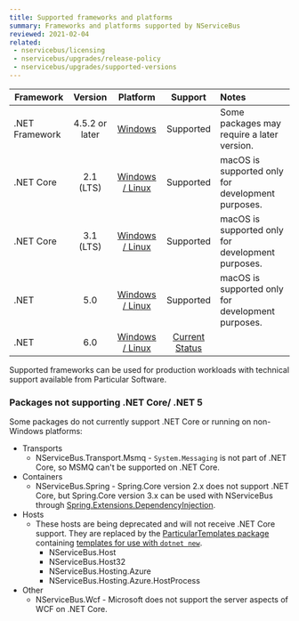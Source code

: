 ```yaml
---
title: Supported frameworks and platforms
summary: Frameworks and platforms supported by NServiceBus
reviewed: 2021-02-04
related:
 - nservicebus/licensing
 - nservicebus/upgrades/release-policy
 - nservicebus/upgrades/supported-versions
---
```


| Framework | Version | Platform | Support | Notes |
|------------------|:-------:|:--------:|:-------:|:------|
| .NET Framework | 4.5.2 or later | [Windows](https://docs.microsoft.com/en-us/dotnet/framework/migration-guide/versions-and-dependencies) | Supported | Some packages may require a later version. |
| .NET Core | 2.1 (LTS) | [Windows / Linux](https://github.com/dotnet/core/blob/master/release-notes/2.1/2.1-supported-os.md) | Supported | macOS is supported only for development purposes. |
| .NET Core | 3.1 (LTS) | [Windows / Linux](https://github.com/dotnet/core/blob/master/release-notes/3.1/3.1-supported-os.md) | Supported | macOS is supported only for development purposes. |
| .NET | 5.0 | [Windows / Linux](https://github.com/dotnet/core/blob/main/release-notes/5.0/5.0-supported-os.md) | Supported | macOS is supported only for development purposes. |
| .NET | 6.0 | [Windows / Linux](https://github.com/dotnet/core/blob/main/release-notes/6.0/supported-os.md) | [Current Status](https://discuss.particular.net/t/nservicebus-support-for-net-6/2525)  |  |

Supported frameworks can be used for production workloads with technical support available from Particular Software.

### Packages not supporting .NET Core/ .NET 5

Some packages do not currently support .NET Core or running on non-Windows platforms:

* Transports
  * NServiceBus.Transport.Msmq - `System.Messaging` is not part of .NET Core, so MSMQ can't be supported on .NET Core.
* Containers
  * NServiceBus.Spring - Spring.Core version 2.x does not support .NET Core, but Spring.Core version 3.x can be used with NServiceBus through [Spring.Extensions.DependencyInjection](https://www.nuget.org/packages/Spring.Extensions.DependencyInjection/).
* Hosts
  * These hosts are being deprecated and will not receive .NET Core support. They are replaced by the [ParticularTemplates package](https://www.nuget.org/packages/ParticularTemplates) containing [templates for use with `dotnet new`](/nservicebus/dotnet-templates.md).
    * NServiceBus.Host
    * NServiceBus.Host32
    * NServiceBus.Hosting.Azure
    * NServiceBus.Hosting.Azure.HostProcess
* Other
  * NServiceBus.Wcf - Microsoft does not support the server aspects of WCF on .NET Core.
